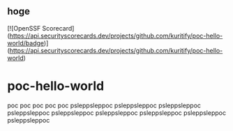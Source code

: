 ## hoge
[![OpenSSF Scorecard]
(https://api.securityscorecards.dev/projects/github.com/kuritify/poc-hello-world/badge)]
(https://api.securityscorecards.dev/projects/github.com/kuritify/poc-hello-world)

# poc-hello-world
poc
poc
poc
poc
poc
psleppsleppoc
psleppsleppoc
psleppsleppoc
psleppsleppoc
psleppsleppoc
psleppsleppoc
psleppsleppoc
psleppsleppoc
psleppsleppoc
